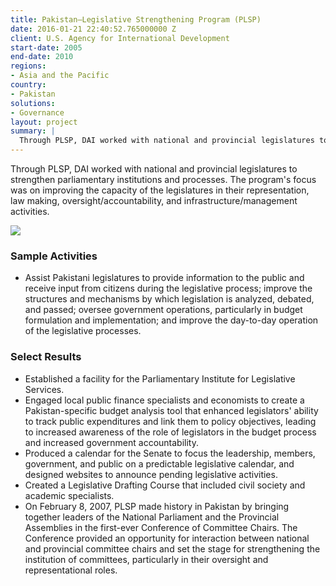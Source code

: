 ```yaml
---
title: Pakistan—Legislative Strengthening Program (PLSP)
date: 2016-01-21 22:40:52.765000000 Z
client: U.S. Agency for International Development
start-date: 2005
end-date: 2010
regions:
- Asia and the Pacific
country:
- Pakistan
solutions:
- Governance
layout: project
summary: |
  Through PLSP, DAI worked with national and provincial legislatures to strengthen parliamentary institutions and processes. The program's focus was on improving the capacity of the legislatures in their representation, law making, oversight/accountability, and infrastructure/management activities.
---
```

Through PLSP, DAI worked with national and provincial legislatures to strengthen parliamentary institutions and processes. The program's focus was on improving the capacity of the legislatures in their representation, law making, oversight/accountability, and infrastructure/management activities.

![][1]

###  Sample Activities

* Assist Pakistani legislatures to provide information to the public and receive input from citizens during the legislative process; improve the structures and mechanisms by which legislation is analyzed, debated, and passed; oversee government operations, particularly in budget formulation and implementation; and improve the day-to-day operation of the legislative processes.

###  Select Results

* Established a facility for the Parliamentary Institute for Legislative Services.
* Engaged local public finance specialists and economists to create a Pakistan-specific budget analysis tool that enhanced legislators' ability to track public expenditures and link them to policy objectives, leading to increased awareness of the role of legislators in the budget process and increased government accountability.
* Produced a calendar for the Senate to focus the leadership, members, government, and public on a predictable legislative calendar, and designed websites to announce pending legislative activities.
* Created a Legislative Drafting Course that included civil society and academic specialists.
* On February 8, 2007, PLSP made history in Pakistan by bringing together leaders of the National Parliament and the Provincial Assemblies in the first-ever Conference of Committee Chairs. The Conference provided an opportunity for interaction between national and provincial committee chairs and set the stage for strengthening the institution of committees, particularly in their oversight and representational roles.

[1]: /assets/images/projects/PakistanPLSP.jpg
